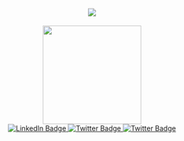 <div id="header" align="center">
  <h1 align="center">
  <a href="#">
    <img src="https://readme-typing-svg.herokuapp.com/?lines=Hey,+There!+👋;Akash+here...;Glad+to+see+you!&center=true&size=30">
  </a>
</h1>
  <img src="https://media.giphy.com/media/M9gbBd9nbDrOTu1Mqx/giphy.gif" width="200"/>
  <div id="badges">
  <a href="https://www.linkedin.com/in/akash-sharma-0251051a1">
    <img src="https://img.shields.io/badge/LinkedIn-blue?style=for-the-badge&logo=linkedin&logoColor=white" alt="LinkedIn Badge"/>
  </a>
  <a href="https://twitter.com/Akasharma18">
    <img src="https://img.shields.io/badge/Twitter-blue?style=for-the-badge&logo=twitter&logoColor=white" alt="Twitter Badge"/>
  </a>
  <a href="https://twitter.com/Akasharma18">
    <img src="https://img.shields.io/badge/Youtube-red?style=for-the-badge&logo=youtube&logoColor=white" alt="Twitter Badge"/>
  </a>
</div>
</div>
